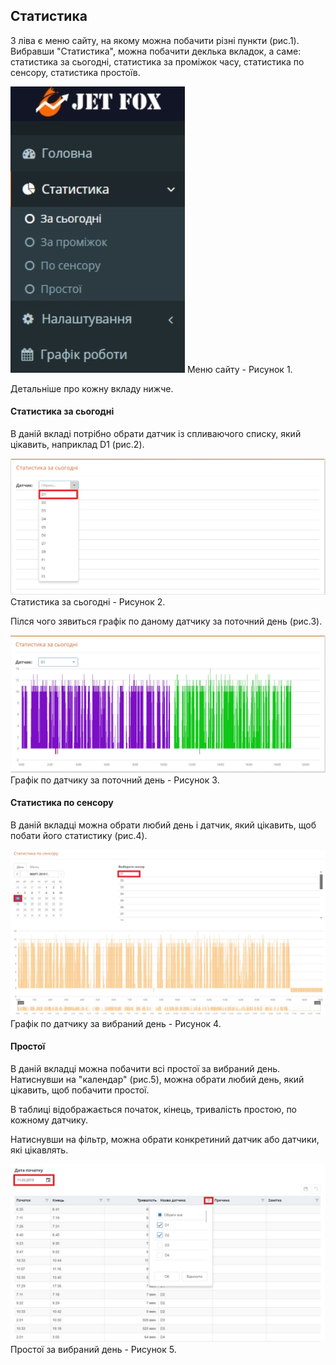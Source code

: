 ## Статистика

З ліва є меню сайту, на якому можна побачити різні пункти (рис.1). Вибравши "Статистика", можна побачити деклька вкладок, а саме: статистика за сьогодні, статистика за проміжок часу, статистика по сенсору, статистика простоїв.

![sensor](/img/site/menu_statistics.jpg) Меню сайту - Рисунок 1.

Детальніше про кожну вкладу нижче.

#### Статистика за сьогодні

В даній вкладі потрібно обрати датчик із спливаючого списку, який цікавить, наприклад D1 (рис.2).

![sensor](/img/site/statistics_for_today.jpg)
Статистика за сьогодні - Рисунок 2.

Пілся чого зявиться графік по даному датчику за поточний день (рис.3).

![sensor](/img/site/D1.jpg)
Графік по датчику за поточний день - Рисунок 3.

#### Статистика по сенсору

В даній вкладці можна обрати любий день і датчик, який цікавить, щоб побати його статистику (рис.4).

![sensor](/img/site/sensor.jpg)
Графік по датчику за вибраний день - Рисунок 4.

#### Простої

В даній вкладці можна побачити всі простої за вибраний день. Натиснувши на "календар" (рис.5), можна обрати любий день, який цікавить, щоб побачити простої.

В таблиці відображається початок, кінець, тривалість простою, по кожному датчику.

Натиснувши на фільтр, можна обрати конкретиний датчик або датчики, які цікавлять.

![sensor](/img/site/schedule_downtime.jpg)
Простої за вибраний день - Рисунок 5.